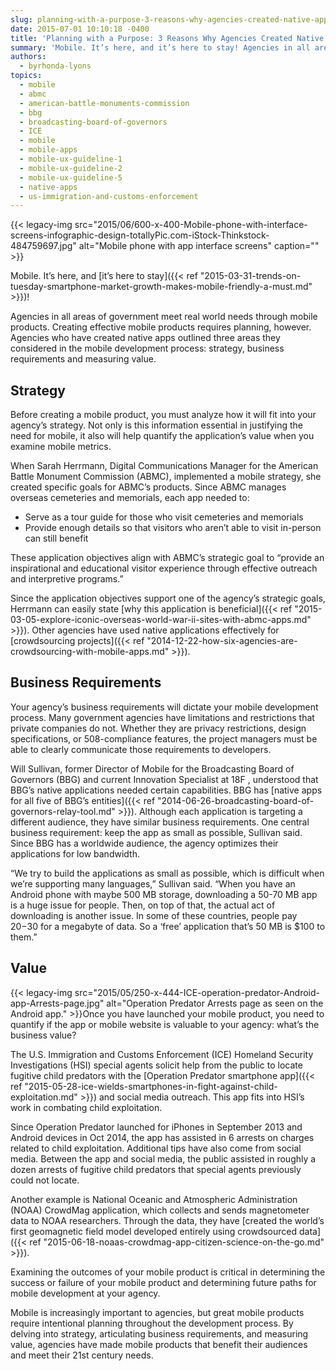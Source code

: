 ```yaml
---
slug: planning-with-a-purpose-3-reasons-why-agencies-created-native-apps
date: 2015-07-01 10:10:18 -0400
title: 'Planning with a Purpose: 3 Reasons Why Agencies Created Native Apps'
summary: 'Mobile. It’s here, and it’s here to stay! Agencies in all areas of government meet real world needs through mobile products. Creating effective mobile products requires planning, however. Agencies who have created native apps outlined three areas they considered in the mobile development process: strategy, business requirements and measuring value. Strategy Before creating a mobile'
authors:
  - byrhonda-lyons
topics:
  - mobile
  - abmc
  - american-battle-monuments-commission
  - bbg
  - broadcasting-board-of-governors
  - ICE
  - mobile
  - mobile-apps
  - mobile-ux-guideline-1
  - mobile-ux-guideline-2
  - mobile-ux-guideline-5
  - native-apps
  - us-immigration-and-customs-enforcement
---
```


{{< legacy-img src="2015/06/600-x-400-Mobile-phone-with-interface-screens-infographic-design-totallyPic.com-iStock-Thinkstock-484759697.jpg" alt="Mobile phone with app interface screens" caption="" >}}

Mobile. It’s here, and [it’s here to stay]({{< ref "2015-03-31-trends-on-tuesday-smartphone-market-growth-makes-mobile-friendly-a-must.md" >}})!

Agencies in all areas of government meet real world needs through mobile products. Creating effective mobile products requires planning, however. Agencies who have created native apps outlined three areas they considered in the mobile development process: strategy, business requirements and measuring value.

## Strategy

Before creating a mobile product, you must analyze how it will fit into your agency’s strategy. Not only is this information essential in justifying the need for mobile, it also will help quantify the application’s value when you examine mobile metrics.

When Sarah Herrmann, Digital Communications Manager for the American Battle Monument Commission (ABMC), implemented a mobile strategy, she created specific goals for ABMC’s products. Since ABMC manages overseas cemeteries and memorials, each app needed to:

  * Serve as a tour guide for those who visit cemeteries and memorials
  * Provide enough details so that visitors who aren’t able to visit in-person can still benefit

These application objectives align with ABMC&#8217;s strategic goal to &#8220;provide an inspirational and educational visitor experience through effective outreach and interpretive programs.&#8221;

Since the application objectives support one of the agency&#8217;s strategic goals, Herrmann can easily state [why this application is beneficial]({{< ref "2015-03-05-explore-iconic-overseas-world-war-ii-sites-with-abmc-apps.md" >}}). Other agencies have used native applications effectively for [crowdsourcing projects]({{< ref "2014-12-22-how-six-agencies-are-crowdsourcing-with-mobile-apps.md" >}}).

## Business Requirements

Your agency&#8217;s business requirements will dictate your mobile development process. Many government agencies have limitations and restrictions that private companies do not. Whether they are privacy restrictions, design specifications, or 508-compliance features, the project managers must be able to clearly communicate those requirements to developers.

Will Sullivan, former Director of Mobile for the Broadcasting Board of Governors (BBG) and current Innovation Specialist at <a>18F</a> , understood that BBG&#8217;s native applications needed certain capabilities. BBG has [native apps for all five of BBG&#8217;s entities]({{< ref "2014-06-26-broadcasting-board-of-governors-relay-tool.md" >}}). Although each application is targeting a different audience, they have similar business requirements. One central business requirement: keep the app as small as possible, Sullivan said. Since BBG has a worldwide audience, the agency optimizes their applications for low bandwidth.

&#8220;We try to build the applications as small as possible, which is difficult when we&#8217;re supporting many languages,&#8221; Sullivan said. &#8220;When you have an Android phone with maybe 500 MB storage, downloading a 50-70 MB app is a huge issue for people. Then, on top of that, the actual act of downloading is another issue. In some of these countries, people pay $20-$30 for a megabyte of data. So a &#8216;free&#8217; application that&#8217;s 50 MB is $100 to them.&#8221;

## Value

{{< legacy-img src="2015/05/250-x-444-ICE-operation-predator-Android-app-Arrests-page.jpg" alt="Operation Predator Arrests page as seen on the Android app." >}}Once you have launched your mobile product, you need to quantify if the app or mobile website is valuable to your agency: what&#8217;s the business value?

The U.S. Immigration and Customs Enforcement (ICE) Homeland Security Investigations (HSI) special agents solicit help from the public to locate fugitive child predators with the [Operation Predator smartphone app]({{< ref "2015-05-28-ice-wields-smartphones-in-fight-against-child-exploitation.md" >}}) and social media outreach. This app fits into HSI’s work in combating child exploitation.

Since Operation Predator launched for iPhones in September 2013 and Android devices in Oct 2014, the app has assisted in 6 arrests on charges related to child exploitation. Additional tips have also come from social media. Between the app and social media, the public assisted in roughly a dozen arrests of fugitive child predators that special agents previously could not locate.

Another example is National Oceanic and Atmospheric Administration (NOAA) CrowdMag application, which collects and sends magnetometer data to NOAA researchers. Through the data, they have [created the world’s first geomagnetic field model developed entirely using crowdsourced data]({{< ref "2015-06-18-noaas-crowdmag-app-citizen-science-on-the-go.md" >}}).

Examining the outcomes of your mobile product is critical in determining the success or failure of your mobile product and determining future paths for mobile development at your agency.

Mobile is increasingly important to agencies, but great mobile products require intentional planning throughout the development process. By delving into strategy, articulating business requirements, and measuring value, agencies have made mobile products that benefit their audiences and meet their 21st century needs.
